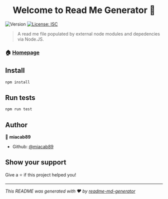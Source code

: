 <h1 align="center">Welcome to Read Me Generator 👋</h1>
<p>
  <img alt="Version" src="https://img.shields.io/badge/version-1.0.0-blue.svg?cacheSeconds=2592000" />
  <a href="#" target="_blank">
    <img alt="License: ISC" src="https://img.shields.io/badge/License-ISC-yellow.svg" />
  </a>
</p>

> A read me file populated by external node modules and depedencies via Node.JS. 

### 🏠 [Homepage](github.com/miacabrera/readme)

## Install

```sh
npm install
```

## Run tests

```sh
npm run test
```

## Author

👤 **miacab89**

* Github: [@miacab89](https://github.com/miacab89)

## Show your support

Give a ⭐️ if this project helped you!

***
_This README was generated with ❤️ by [readme-md-generator](https://github.com/kefranabg/readme-md-generator)_

